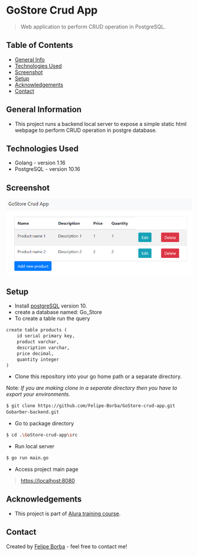 # GoStore Crud App 
> Web application to perform CRUD operation in PostgreSQL.


## Table of Contents
* [General Info](#general-information)
* [Technologies Used](#technologies-used)
* [Screenshot](#screenshot)
* [Setup](#setup)
* [Acknowledgements](#acknowledgements)
* [Contact](#contact)


## General Information
- This project runs a backend local server to expose a simple static html webpage to perform CRUD operation in postgre database.


## Technologies Used
- Golang - version 1.16
- PostgreSQL - version 10.16


## Screenshot
![Main page](./img/MainPage.PNG)


## Setup
* Install [postgreSQL](https://www.postgresql.org/) version 10.
* create a database named: Go_Store
* To create a table run the query
```
create table products (
    id serial primary key,
    product varchar,
    description varchar,
    price decimal,
    quantity integer
)
```

* Clone this repository into your go home path or a separate directory.

Note: _If you are making clone in a separate directory then you have to export your environments._
```bash
$ git clone https://github.com/Felipe-Borba/GoStore-crud-app.git
Gobarber-backend.git
```
* Go to package directory
```bash
$ cd .\GoStore-crud-app\src
```
<!--
* Install dependencies
```bash
$ go ...
```
I could use glide to manage dependencies
 verify that -->

* Run local server
```bash
$ go run main.go
```

* Access project main page
> [https://localhost:8080](https://localhost:8080)


## Acknowledgements
- This project is part of [Alura training course](https://www.alura.com.br/curso-online-go-lang-web).


## Contact
Created by [Felipe Borba](https://github.com/Felipe-Borba) - feel free to contact me!
